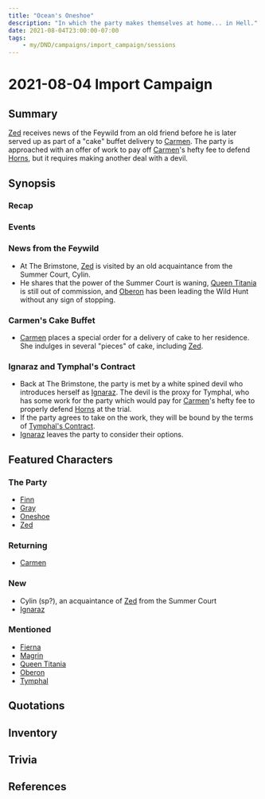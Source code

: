```yaml
---
title: "Ocean's Oneshoe"
description: "In which the party makes themselves at home... in Hell."
date: 2021-08-04T23:00:00-07:00
tags:
    - my/DND/campaigns/import_campaign/sessions
---
```


# 2021-08-04 Import Campaign

## Summary

[Zed](/dnd/characters/zed/) receives news of the Feywild from an old friend before he is later served up as part of a "cake" buffet delivery to [Carmen](/dnd/characters/np-cs/carmen/). The party is approached with an offer of work to pay off [Carmen](/dnd/characters/np-cs/carmen/)'s hefty fee to defend [Horns](/dnd/characters/horns/), but it requires making another deal with a devil.

## Synopsis

### Recap

### Events

### News from the Feywild

- At The Brimstone, [Zed](/dnd/characters/zed/) is visited by an old acquaintance from the Summer Court, Cylin. 
- He shares that the power of the Summer Court is waning, [Queen Titania](/dnd/characters/np-cs/queen-titania/) is still out of commission, and [Oberon](/dnd/characters/np-cs/oberon/) has been leading the Wild Hunt without any sign of stopping.

### Carmen's Cake Buffet

- [Carmen](/dnd/characters/np-cs/carmen/) places a special order for a delivery of cake to her residence. She indulges in several "pieces" of cake, including [Zed](/dnd/characters/zed/).

### Ignaraz and Tymphal's Contract

- Back at The Brimstone, the party is met by a white spined devil who introduces herself as [Ignaraz](/dnd/characters/np-cs/ignaraz/). The devil is the proxy for Tymphal, who has some work for the party which would pay for [Carmen](/dnd/characters/np-cs/carmen/)'s  hefty fee to properly defend [Horns](/dnd/characters/horns/) at the trial.
- If the party agrees to take on the work, they will be bound by the terms of [Tymphal's Contract](/dnd/other-notes/tymphals-contract/).
- [Ignaraz](/dnd/characters/np-cs/ignaraz/) leaves the party to consider their options.

## Featured Characters

### The Party

- [Finn](/dnd/characters/finn/)
- [Gray](/dnd/characters/haeltin-var-astora/)
- [Oneshoe](/dnd/characters/oneshoe/)
- [Zed](/dnd/characters/zed/)

### Returning

- [Carmen](/dnd/characters/np-cs/carmen/)

### New

- Cylin (sp?), an acquaintance of [Zed](/dnd/characters/zed/) from the Summer Court
- [Ignaraz](/dnd/characters/np-cs/ignaraz/)

### Mentioned

- [Fierna](/dnd/characters/np-cs/fierna/)
- [Magrin](/dnd/characters/np-cs/magrin/)
- [Queen Titania](/dnd/characters/np-cs/queen-titania/)
- [Oberon](/dnd/characters/np-cs/oberon/)
- [Tymphal](/dnd/characters/np-cs/tymphal/)

## Quotations

## Inventory

## Trivia

## References